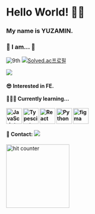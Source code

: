 
<h1> Hello World! 👋🏻 </h1>  

### My name is YUZAMIN.

<h3>🐥 I am... 🐥</h3>

<p display="flex">  
  
 ![9th](https://likelion-badge.herokuapp.com/api/likelion_shield_badge?generation=9) [![Solved.ac프로필](http://mazassumnida.wtf/api/mini/generate_badge?boj=crmn)](https://solved.ac/crmn)  
 
 <a href="https://opgc.me/#/users/nvrtmd" target="_blank"><img src="https://api.opgc.me/githubs/users/nvrtmd/tag/?theme=basic" /></a>
   
<h4>
😎 Interested in FE. <br /><br />
👩🏻‍💻 Currently learning... <br /><br />
<a href="https://developer.mozilla.org/en-US/docs/Web/JavaScript" target="_blank"> <img align="left" alt="JavaScript" height ="42px"  src="https://raw.githubusercontent.com/rahul-jha98/github_readme_icons/main/language_and_tools/square/javascript/javascript.svg"> </a>
<a href="https://www.typescriptlang.org/" target="_blank"><img align="left" alt="Typescirpt" height ="42px" src="https://raw.githubusercontent.com/rahul-jha98/github_readme_icons/main/language_and_tools/square/typescript/typescript.svg"></a>
<a href="https://reactjs.org/" target="_blank"> <img align="left" alt="React" height ="42px" src="https://raw.githubusercontent.com/rahul-jha98/github_readme_icons/main/language_and_tools/square/react/react.svg"></a>
<a href="https://www.figma.com/" target="_blank"> <img src="https://raw.githubusercontent.com/rahul-jha98/github_readme_icons/main/language_and_tools/square/figma/figma.svg" alt="figma" height='42px'/> </a>
<a href="https://www.python.org" target="_blank"><img align="left" alt="Python" height ="42px" src="https://raw.githubusercontent.com/rahul-jha98/github_readme_icons/main/language_and_tools/square/python/python.svg"></a>
 


<br />
<br />
💌 Contact:       <a href="mailto:mmyyjjj@naver.com"><img src="https://img.shields.io/badge/Mail-005FF9?style=flat&logo=Mail.Ru&logoColor=white&link=mmyyjjj@naver.com"/></a>  

</h4>

<!-- <br /> -->

<img src="https://profile-counter.glitch.me/nvrtmd/count.svg" alt="hit counter" align="center" style="width: 170px;">

  

